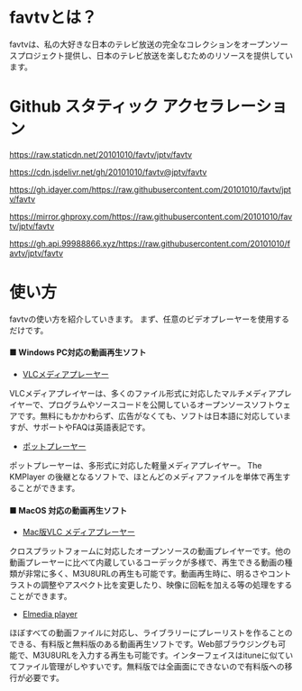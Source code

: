 # favtvとは？

favtvは、私の大好きな日本のテレビ放送の完全なコレクションをオープンソースプロジェクト提供し、日本のテレビ放送を楽しむためのリソースを提供しています。

# Github スタティック アクセラレーション

https://raw.staticdn.net/20101010/favtv/jptv/favtv

https://cdn.jsdelivr.net/gh/20101010/favtv@jptv/favtv

https://gh.idayer.com/https://raw.githubusercontent.com/20101010/favtv/jptv/favtv

https://mirror.ghproxy.com/https://raw.githubusercontent.com/20101010/favtv/jptv/favtv

https://gh.api.99988866.xyz/https://raw.githubusercontent.com/20101010/favtv/jptv/favtv

# 使い方
favtvの使い方を紹介していきます。 まず、任意のビデオプレーヤーを使用するだけです。

#### ■ Windows PC対応の動画再生ソフト

- [VLCメディアプレーヤー](https://www.videolan.org/vlc/download-windows.html)

VLCメディアプレイヤーは、多くのファイル形式に対応したマルチメディアプレイヤーで、プログラムやソースコードを公開しているオープンソースソフトウェアです。無料にもかかわらず、広告がなくても、ソフトは日本語に対応していますが、サポートやFAQは英語表記です。

- [ポットプレーヤー](https://potplayer.daum.net/)

ポットプレーヤーは、多形式に対応した軽量メディアプレイヤー。 The KMPlayer の後継となるソフトで、ほとんどのメディアファイルを単体で再生することができます。

#### ■ MacOS 対応の動画再生ソフト

- [Mac版VLC メディアプレーヤー](https://www.videolan.org/vlc/download-macosx.html)

クロスプラットフォームに対応したオープンソースの動画プレイヤーです。他の動画プレーヤーに比べて内蔵しているコーデックが多様で、再生できる動画の種類が非常に多く、M3U8URLの再生も可能です。動画再生時に、明るさやコントラストの調整やアスペクト比を変更したり、映像に回転を加える等の処理をすることができます。

- [Elmedia player](https://apps.apple.com/us/app/elmedia-video-player/id1044549675)

ほぼすべての動画ファイルに対応し、ライブラリーにプレーリストを作ることのできる、有料版と無料版のある動画再生ソフトです。Web部ブラウジングも可能で、M3U8URLを入力する再生も可能です。インターフェイスはituneに似ていてファイル管理がしやすいです。無料版では全画面にできないので有料版への移行が必要です。
